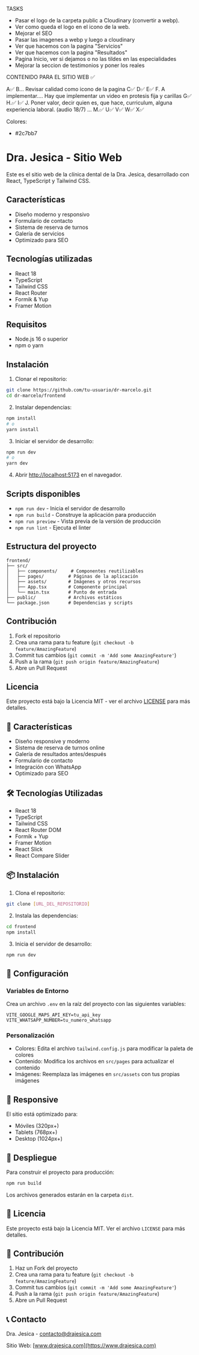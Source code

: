 
TASKS
- Pasar el logo de la carpeta public a Cloudinary (convertir a webp).
- Ver como queda el logo en el icono de la web.
- Mejorar el SEO
- Pasar las imagenes a webp y luego a cloudinary
- Ver que hacemos con la pagina "Servicios"
- Ver que hacemos con la pagina "Resultados"
- Pagina Inicio, ver si dejamos o no las tildes en las especialidades
- Mejorar la seccion de testimonios y poner los reales 

CONTENIDO PARA EL SITIO WEB ✅

A✅
B... Revisar calidad como icono de la pagina
C✅
D✅
E✅
F. A implementar.... Hay que implementar un video en protesis fija y carillas
G✅
H.✅
I✅
J. Poner valor, decir quien es, que hace, curriculum, alguna experiencia laboral. (audio 18/7)
...
M.✅
U✅
V✅
W✅
X✅





Colores:
- #2c7bb7


# Dra. Jesica - Sitio Web

Este es el sitio web de la clínica dental de la Dra. Jesica, desarrollado con React, TypeScript y Tailwind CSS.

## Características

- Diseño moderno y responsivo
- Formulario de contacto
- Sistema de reserva de turnos
- Galería de servicios
- Optimizado para SEO

## Tecnologías utilizadas

- React 18
- TypeScript
- Tailwind CSS
- React Router
- Formik & Yup
- Framer Motion

## Requisitos

- Node.js 16 o superior
- npm o yarn

## Instalación

1. Clonar el repositorio:
```bash
git clone https://github.com/tu-usuario/dr-marcelo.git
cd dr-marcelo/frontend
```

2. Instalar dependencias:
```bash
npm install
# o
yarn install
```

3. Iniciar el servidor de desarrollo:
```bash
npm run dev
# o
yarn dev
```

4. Abrir [http://localhost:5173](http://localhost:5173) en el navegador.

## Scripts disponibles

- `npm run dev` - Inicia el servidor de desarrollo
- `npm run build` - Construye la aplicación para producción
- `npm run preview` - Vista previa de la versión de producción
- `npm run lint` - Ejecuta el linter

## Estructura del proyecto

```
frontend/
├── src/
│   ├── components/     # Componentes reutilizables
│   ├── pages/         # Páginas de la aplicación
│   ├── assets/        # Imágenes y otros recursos
│   ├── App.tsx        # Componente principal
│   └── main.tsx       # Punto de entrada
├── public/            # Archivos estáticos
└── package.json       # Dependencias y scripts
```

## Contribución

1. Fork el repositorio
2. Crea una rama para tu feature (`git checkout -b feature/AmazingFeature`)
3. Commit tus cambios (`git commit -m 'Add some AmazingFeature'`)
4. Push a la rama (`git push origin feature/AmazingFeature`)
5. Abre un Pull Request

## Licencia

Este proyecto está bajo la Licencia MIT - ver el archivo [LICENSE](LICENSE) para más detalles.

## 🚀 Características

- Diseño responsive y moderno
- Sistema de reserva de turnos online
- Galería de resultados antes/después
- Formulario de contacto
- Integración con WhatsApp
- Optimizado para SEO

## 🛠️ Tecnologías Utilizadas

- React 18
- TypeScript
- Tailwind CSS
- React Router DOM
- Formik + Yup
- Framer Motion
- React Slick
- React Compare Slider

## 📦 Instalación

1. Clona el repositorio:
```bash
git clone [URL_DEL_REPOSITORIO]
```

2. Instala las dependencias:
```bash
cd frontend
npm install
```

3. Inicia el servidor de desarrollo:
```bash
npm run dev
```

## 🔧 Configuración

### Variables de Entorno

Crea un archivo `.env` en la raíz del proyecto con las siguientes variables:

```env
VITE_GOOGLE_MAPS_API_KEY=tu_api_key
VITE_WHATSAPP_NUMBER=tu_numero_whatsapp
```

### Personalización

- Colores: Edita el archivo `tailwind.config.js` para modificar la paleta de colores
- Contenido: Modifica los archivos en `src/pages` para actualizar el contenido
- Imágenes: Reemplaza las imágenes en `src/assets` con tus propias imágenes

## 📱 Responsive

El sitio está optimizado para:
- Móviles (320px+)
- Tablets (768px+)
- Desktop (1024px+)

## 🚀 Despliegue

Para construir el proyecto para producción:

```bash
npm run build
```

Los archivos generados estarán en la carpeta `dist`.

## 📄 Licencia

Este proyecto está bajo la Licencia MIT. Ver el archivo `LICENSE` para más detalles.

## 👥 Contribución

1. Haz un Fork del proyecto
2. Crea una rama para tu feature (`git checkout -b feature/AmazingFeature`)
3. Commit tus cambios (`git commit -m 'Add some AmazingFeature'`)
4. Push a la rama (`git push origin feature/AmazingFeature`)
5. Abre un Pull Request

## 📞 Contacto

Dra. Jesica - [contacto@drajesica.com](mailto:contacto@drajesica.com)

Sitio Web: [www.drajesica.com](https://www.drajesica.com)
